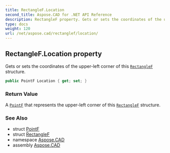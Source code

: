 ```yaml
---
title: RectangleF.Location
second_title: Aspose.CAD for .NET API Reference
description: RectangleF property. Gets or sets the coordinates of the upperleft corner of this RectangleF structure
type: docs
weight: 120
url: /net/aspose.cad/rectanglef/location/
---
```

## RectangleF.Location property

Gets or sets the coordinates of the upper-left corner of this [`RectangleF`](../) structure.

```csharp
public PointF Location { get; set; }
```

### Return Value

A [`PointF`](../../pointf/) that represents the upper-left corner of this [`RectangleF`](../) structure.

### See Also

* struct [PointF](../../pointf/)
* struct [RectangleF](../)
* namespace [Aspose.CAD](../../rectanglef/)
* assembly [Aspose.CAD](../../../)


